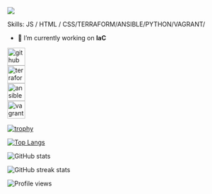 ![](https://www.itprotoday.com/sites/itprotoday.com/files/styles/article_featured_retina/public/programming%20evolution.jpg?itok=WTj9-yNz)


Skills: JS / HTML / CSS/TERRAFORM/ANSIBLE/PYTHON/VAGRANT/

- 🔭 I’m currently working on **IaC** 


[<img src='https://github.com/yalait/yalait.github.io/blob/main/logos/icons8-github.svg' alt='github' height='40'>](https://github.com/yalait)  
[<img src='https://github.com/yalait/yalait.github.io/blob/main/logos/terraform-icon-svgrepo-com.svg' alt='terraform' height='40'>](https://app.terraform.io/app/4technology/workspaces)  
[<img src='https://cdn.jsdelivr.net/npm/simple-icons@3.0.1/icons/ansible.svg' alt='ansible' height='40'>](https://www.ansible.com/)  
[<img src='https://github.com/yalait/yalait.github.io/blob/main/logos/vagrant-icon-svgrepo-com.svg' alt='vagrant' height='40'>](https://www.vagrantup.com/)

[![trophy](https://github-profile-trophy.vercel.app/?username=yalait)](https://github.com/ryo-ma/github-profile-trophy)

[![Top Langs](https://github-readme-stats.vercel.app/api/top-langs/?username=yalait)](https://github.com/anuraghazra/github-readme-stats)

![GitHub stats](https://github-readme-stats.vercel.app/api?username=yalait&show_icons=true)  

![GitHub streak stats](https://github-readme-streak-stats.herokuapp.com/?user=yalait)  

![Profile views](https://gpvc.arturio.dev/yalait)  
